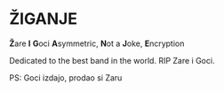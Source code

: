 ŽIGANJE
=======
**Ž**are **I** **G**oci **A**symmetric, **N**ot a **J**oke, **E**ncryption

Dedicated to the best band in the world. RIP Zare i Goci.

PS: Goci izdajo, prodao si Zaru
